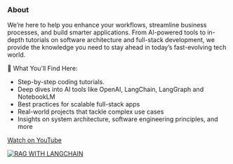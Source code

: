 ### About
We’re here to help you enhance your workflows, streamline business processes, and build smarter applications. From AI-powered tools to in-depth tutorials on software architecture and full-stack development, we provide the knowledge you need to stay ahead in today’s fast-evolving tech world.

🔧 What You'll Find Here:

- Step-by-step coding tutorials.
- Deep dives into AI tools like OpenAI, LangChain, LangGraph and NotebookLM
- Best practices for scalable full-stack apps
- Real-world projects that tackle complex use cases
- Insights on system architecture, software engineering principles, and more

[Watch on YouTube](https://www.youtube.com/@AISoftwareDeveloper)

[![RAG WITH LANGCHAIN](https://img.youtube.com/vi/nEa_-sY9RtM/0.jpg)](https://www.youtube.com/watch?v=nEa_-sY9RtM)
